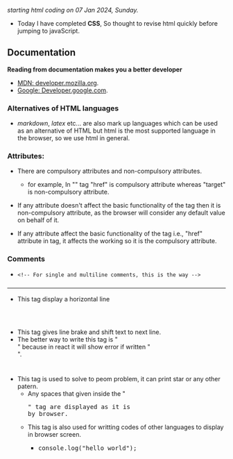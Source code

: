*starting html coding on 07 Jan 2024, Sunday.*
-   Today I have completed **CSS**, So thought to revise html quickly before jumping to javaScript.

## Documentation
**Reading from documentation makes you a better developer**
- [MDN: developer.mozilla.org](https://developer.mozilla.org/en-US/docs/Web/HTML).
- [Google: Developer.google.com](https://developers.google.com/apps-script/guides/html).

### Alternatives of HTML languages
- *markdown*, *latex* etc... are also mark up languages which can be used as an alternative of HTML but html is the most supported language in the browser, so we use html in general.

### Attributes:
-   There are compulsory attributes and non-compulsory attributes.
    - for example, In "<a>" tag "href" is compulsory attribute whereas "target" is non-compulsory attribute.

- If any attribute doesn't affect the basic functionality of the tag then it is non-compulsory attribute, as the browser will consider any default value on behalf of it.

- If any attribute affect the basic functionality of the tag i.e., "href" attribute in <a> tag, it affects the working so it is the compulsory attribute.

### Comments
-  ```<!-- For single and multiline comments, this is the way -->```

### <hr>
- This tag display a horizontal line

### <br />
- This tag gives line brake and shift text to next line.
- The better way to write this tag is "<br />" because in react it will show error if written "<br>".

### <pre>
- This tag is used to solve to peom problem, it can print star or any other patern.
    - Any spaces that given inside the "<pre>" tag are displayed as it is by browser.
    - This tag is also used for writting codes of other languages to display in browser screen.
        - <pre>console.log("hello world");</pre>



